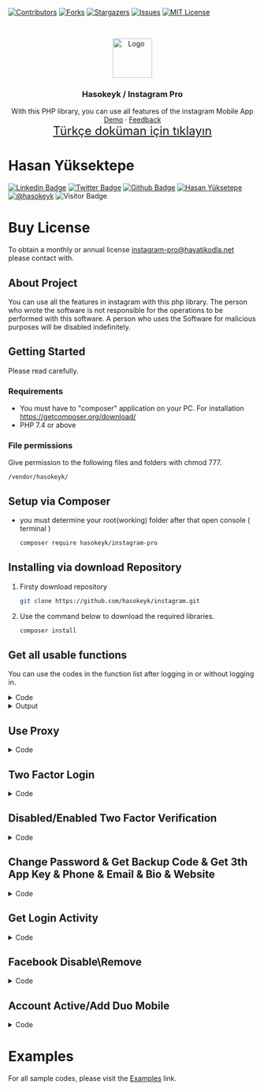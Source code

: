 [![Contributors][contributors-shield]][contributors-url]
[![Forks][forks-shield]][forks-url]
[![Stargazers][stars-shield]][stars-url]
[![Issues][issues-shield]][issues-url]
[![MIT License][license-shield]][license-url]

<!-- PROJECT LOGO -->
<br />
<p align="center">
<a href="https://github.com/hasokeyk/instagram-pro/">
<img src="https://cdn.cdnlogo.com/logos/i/4/instagram.svg" alt="Logo" width="80" height="80" />
</a>

<h3 align="center">Hasokeyk / Instagram Pro</h3>

<p align="center">
    With this PHP library, you can use all features of the instagram Mobile App
    <br />
    <a href="#">Demo</a>
    ·
    <a href="https://github.com/hasokeyk/instagram-pro/issues">Feedback</a>
    <br>
    <a href="https://github.com/Hasokeyk/instagram-pro/blob/main/README-TR.md" style="font-size:24px">Türkçe doküman için tıklayın</a>
</p>

# Hasan Yüksektepe

[![Linkedin Badge](https://img.shields.io/badge/linkedin-%230077B5.svg?&style=for-the-badge&logo=linkedin&logoColor=white)](https://www.linkedin.com/in/hasan-yuksektepe/)
[![Twitter Badge](https://img.shields.io/badge/twitter-1DA1F2?style=for-the-badge&logo=twitter&logoColor=white)](https://twitter.com/Hasokeyk)
[![Github Badge](https://img.shields.io/badge/github-333?style=for-the-badge&logo=github&logoColor=white)](https://github.com/alihandemirdas)
[![Hasan Yüksetepe][linkedin-shield]][linkedin-url]
[![@hasokeyk][instagram-shield]][instagram-url]
![Visitor Badge](https://visitor-badge.laobi.icu/badge?page_id=hasokeyk.instagram_pro&left_text=Download)

# Buy License

To obtain a monthly or annual
license <a href="mailto:instagram-pro@hayatikodla.net">
instagram-pro@hayatikodla.net</a> please contact with.

## About Project

You can use all the features in instagram with this php library. The person who
wrote the software is not responsible for the operations to be performed with
this software. A person who uses the Software for malicious purposes will be
disabled indefinitely.
<!-- GETTING STARTED -->

## Getting Started

Please read carefully.

### Requirements

- You must have to "composer" application on your PC. For
  installation  https://getcomposer.org/download/
- PHP 7.4 or above

### File permissions

Give permission to the following files and folders with chmod 777.

`/vendor/hasokeyk/`

## Setup via Composer

* you must determine your root(working) folder after that open console (
  terminal )
  ```sh
  composer require hasokeyk/instagram-pro
  ```

## Installing via download Repository

1. Firsty download repository
   ```sh
   git clone https://github.com/hasokeyk/instagram.git
   ```
2. Use the command below to download the required libraries.
   ```sh
   composer install
   ```

<!-- USAGE EXAMPLES -->

## Get all usable functions

You can use the codes in the function list after logging in or without logging
in.

<details>
<summary>Code</summary>

```php
<?php

    use Hasokeyk\Interfaces\Instagram;

    set_time_limit(0);

    require "vendor/autoload.php";

    $username = 'USERNAME';
    $password = 'PASSWORD';
    $license  = 'LICENSE';

    $instagram = new Instagram($license, $username, $password);

    $login = $instagram->get_all_function_list;
    print_r($login);
```

</details>

<details>
<summary>Output</summary>

```output

Array
(
    [login] => Array
        (
            [0] => login
            [1] => two_factor_login
            [2] => logout
            [3] => login_control
            [4] => send_code_with_whatsapp
        )

    [user] => Array
        (
            [0] => generate_two_factor_key
            [1] => get_security_info
            [2] => get_backup_codes
            [3] => get_two_factor_totp_key
            [4] => set_two_factor_totp_seed
            [5] => enable_duo_a2f
            [6] => disable_totp_a2f
            [7] => get_new_backup_codes
            [8] => enable_notification_a2f
            [9] => enable_whatsapp_a2f
            [10] => enable_sms_a2f
            [11] => disable_whatsapp_a2f
            [12] => disable_sms_a2f
            [13] => disable_notification_a2f
            [14] => get_account_facebook_info
            [15] => remove_facebook_account
            [16] => get_my_phone_number
            [17] => get_my_email
            [18] => get_my_fullname
            [19] => get_my_website
            [20] => get_my_biography
            [21] => get_user_id
            [22] => get_user_posts
            [23] => change_profil_pic
            [24] => get_user_info
            [25] => get_user_friendship_show
            [26] => get_multi_user_friendship_show
            [27] => get_my_surfaces
            [28] => get_users_score
            [29] => follow
            [30] => unfollow
            [31] => accept_follow_request
            [32] => unfollow_me
            [33] => send_inbox_text
            [34] => send_inbox_text_heart
            [35] => send_inbox_text_gift
            [36] => send_inbox_text_confetti
            [37] => send_inbox_text_fire
            [38] => send_inbox_heart
            [39] => send_inbox_photo
            [40] => send_inbox_post
            [41] => send_inbox_story
            [42] => send_inbox_link
            [43] => get_inbox_user_thread
            [44] => get_inbox_threads
            [45] => get_create_inbox_thread
            [46] => get_me_least_interacted_with
            [47] => get_me_most_seen_in_feed
            [48] => get_my_statistic
            [49] => get_my_notification
            [50] => get_my_pending_inbox
            [51] => get_my_inbox
            [52] => get_my_followers
            [53] => get_my_following
            [54] => get_user_followers
            [55] => get_user_following
            [56] => get_multiple_accout_detected
            [57] => set_my_status
            [58] => set_status_reply
            [59] => set_my_biography
            [60] => edit_my_profile
            [61] => change_my_password
            [62] => get_me_login_activity
            [63] => logout_activity
            [64] => login_activity_avow_login
        )

    [medias] => Array
        (
            [0] => get_post_likes
            [1] => get_permalink_by_post_id
            [2] => get_user_posts
            [3] => like
            [4] => unlike
            [5] => save
            [6] => unsave
            [7] => pin_timeline_media
            [8] => story_like
            [9] => story_unlike
            [10] => unpin_timeline_media
            [11] => create_collection
            [12] => get_collection
            [13] => edit_collection
            [14] => del_collection
            [15] => send_comment_post
            [16] => delete_comment_post
            [17] => get_comment_post
            [18] => share_media_inbox
            [19] => share_photo
            [20] => del_photo
            [21] => share_photo_story
            [22] => share_video_story
            [23] => get_stories
            [24] => get_my_story_seen_list
            [25] => get_tag_info
            [26] => get_tag_post_recent
            [27] => get_tag_post_reels
            [28] => get_tag_post_tops
            [29] => get_tag_post_all_tab
        )

    [statistics] => Array
        (
            [0] => get_user_insights
            [1] => get_user_post_detail
            [2] => get_post_insights
            [3] => get_post_popular_tags
        )

    [smart] => Array
        (
            [0] => get_fake_following_profile
            [1] => get_fake_followers_profile
            [2] => get_my_must_follow
            [3] => get_my_secret_followers
            [4] => users_who_will_see_the_post_first
            [5] => who_viewed_my_profile
            [6] => hack_account
        )

)
```

</details>

## Use Proxy

<details>
<summary>Code</summary>

## YOU CAN JUST USE ONE PROXY

```php
<?php

    use Hasokeyk\Interfaces\Instagram;

    set_time_limit(0);

    require "vendor/autoload.php";

    $username = 'USERNAME';
    $password = 'PASSWORD';
    $license  = 'LICENSE';

    $instagram = new Instagram($license, $username, $password);

    $instagram->request->proxy = 'http://username:password@111.222.333.444:8080';
    $instagram->request->proxy = 'https://username:password@111.222.333.444:8080';
    $instagram->request->proxy = 'socks4://username:password@111.222.333.444:8080';
    $instagram->request->proxy = 'socks5://username:password@111.222.333.444:8080';

```

</details>

## Two Factor Login

<details>
<summary>Code</summary>

```php
<?php

    use Hasokeyk\Interfaces\Instagram;

    set_time_limit(0);

    require "vendor/autoload.php";

    $username = 'USERNAME';
    $password = 'PASSWORD';
    $license  = 'LICENSE';

    $instagram = new Instagram($license, $username, $password);

    if(isset($_REQUEST['two_factor_login_code'], $_REQUEST['two_factor_identifier']) and !empty($_REQUEST['two_factor_login_code']) and !empty($_REQUEST['two_factor_identifier'])){
        $code             = trim($_REQUEST['two_factor_login_code']);
        $token            = trim($_REQUEST['two_factor_identifier']);
        $method           = trim($_REQUEST['verification_method']);
        $two_factor_login = $instagram->login->two_factor_login($code, $token, $method);
        if($two_factor_login === true){
            header("Refresh: 1; url=/");
        }else{
            print_r($two_factor_login);
        }
    }
    else{

        $login = $instagram->login->login();
        if(isset($login->two_factor_identifier) and !empty($login->two_factor_identifier)){
            echo <<<END
        <form action="" method="post">
            <input type="hidden" name="two_factor_identifier" value="$login->two_factor_identifier">
            <input type="hidden" name="verification_method" value="$login->verification_method">
            <input type="text" name="two_factor_login_code">
            <input type="submit" value="Login">
        </form>
        END;
        }
        elseif($instagram->login->login_control()){

            echo 'Login Success';

            //Instagram action codes is here

        }
        else{
            echo 'Login out. Wait...';
            $instagram->login->logout();
            header("Refresh: 2;");
        }
    }
```

</details>

## Disabled/Enabled Two Factor Verification

<details>
<summary>Code</summary>

```php
<?php

    use Hasokeyk\Interfaces\Instagram;

    set_time_limit(0);

    require "vendor/autoload.php";

    $username = 'USERNAME';
    $password = 'PASSWORD';
    $license  = 'LICENSE';

    $instagram = new Instagram($license, $username, $password);

    if(isset($_REQUEST['two_factor_login_code'], $_REQUEST['two_factor_identifier']) and !empty($_REQUEST['two_factor_login_code']) and !empty($_REQUEST['two_factor_identifier'])){
        $code             = trim($_REQUEST['two_factor_login_code']);
        $token            = trim($_REQUEST['two_factor_identifier']);
        $method           = trim($_REQUEST['verification_method']);
        $two_factor_login = $instagram->login->two_factor_login($code, $token, $method);
        if($two_factor_login === true){
            header("Refresh: 1; url=/");
        }else{
            print_r($two_factor_login);
        }
    }
    else{

        $login = $instagram->login->login();
        if(isset($login->two_factor_identifier) and !empty($login->two_factor_identifier)){
            echo <<<END
        <form action="" method="post">
            <input type="hidden" name="two_factor_identifier" value="$login->two_factor_identifier">
            <input type="hidden" name="verification_method" value="$login->verification_method">
            <input type="text" name="two_factor_login_code">
            <input type="submit" value="Login">
        </form>
        END;
        }
        elseif($instagram->login->login_control()){

            echo 'Login Success';

            $instagram->user->disable_notification_a2f();
            $instagram->user->disable_sms_a2f();
            $instagram->user->disable_whatsapp_a2f();
            $instagram->user->disable_totp_a2f();

            $instagram->user->enable_notification_a2f();
            $instagram->user->enable_sms_a2f();
            $instagram->user->enable_whatsapp_a2f();
            $instagram->user->enable_duo_a2f();

        }
        else{
            echo 'Login out. Wait...';
            $instagram->login->logout();
            header("Refresh: 2;");
        }
    }
```

</details>

## Change Password & Get Backup Code & Get 3th App Key & Phone & Email & Bio & Website

<details>
<summary>Code</summary>

```php
<?php

    use Hasokeyk\Interfaces\Instagram;

    set_time_limit(0);

    require "vendor/autoload.php";

    $username = 'USERNAME';
    $password = 'PASSWORD';
    $license  = 'LICENSE';

    $instagram = new Instagram($license, $username, $password);

    if(isset($_REQUEST['two_factor_login_code'], $_REQUEST['two_factor_identifier']) and !empty($_REQUEST['two_factor_login_code']) and !empty($_REQUEST['two_factor_identifier'])){
        $code             = trim($_REQUEST['two_factor_login_code']);
        $token            = trim($_REQUEST['two_factor_identifier']);
        $method           = trim($_REQUEST['verification_method']);
        $two_factor_login = $instagram->login->two_factor_login($code, $token, $method);
        if($two_factor_login === true){
            header("Refresh: 1; url=/");
        }else{
            print_r($two_factor_login);
        }
    }
    else{

        $login = $instagram->login->login();
        if(isset($login->two_factor_identifier) and !empty($login->two_factor_identifier)){
            echo <<<END
        <form action="" method="post">
            <input type="hidden" name="two_factor_identifier" value="$login->two_factor_identifier">
            <input type="hidden" name="verification_method" value="$login->verification_method">
            <input type="text" name="two_factor_login_code">
            <input type="submit" value="Login">
        </form>
        END;
        }
        elseif($instagram->login->login_control()){

            echo 'Login Success';

            $instagram->user->change_my_password('NEWPASSWORD');

            $instagram->user->edit_my_profile('NEW_USERNAME','FULLNAME','WEBSITE','PHONENUMBER','BIODESC','EMAIL');
            //OR
            //$instagram->user->edit_my_profile(null,null,null,null,null,null);

            $code = $instagram->user->get_new_backup_codes();
            print_r($code);

            $token = $instagram->user->generate_two_factor_key();
            print_r($token);

        }
        else{
            echo 'Login out. Wait...';
            $instagram->login->logout();
            header("Refresh: 2;");
        }
    }
```

</details>

## Get Login Activity

<details>
<summary>Code</summary>

```php
<?php

    use Hasokeyk\Interfaces\Instagram;

    set_time_limit(0);

    require "vendor/autoload.php";

    $username = 'USERNAME';
    $password = 'PASSWORD';
    $license  = 'LICENSE';

    $instagram = new Instagram($license, $username, $password);

    if(isset($_REQUEST['two_factor_login_code'], $_REQUEST['two_factor_identifier']) and !empty($_REQUEST['two_factor_login_code']) and !empty($_REQUEST['two_factor_identifier'])){
        $code             = trim($_REQUEST['two_factor_login_code']);
        $token            = trim($_REQUEST['two_factor_identifier']);
        $method           = trim($_REQUEST['verification_method']);
        $two_factor_login = $instagram->login->two_factor_login($code, $token, $method);
        if($two_factor_login === true){
            header("Refresh: 1; url=/");
        }else{
            print_r($two_factor_login);
        }
    }
    else{

        $login = $instagram->login->login();
        if(isset($login->two_factor_identifier) and !empty($login->two_factor_identifier)){
            echo <<<END
        <form action="" method="post">
            <input type="hidden" name="two_factor_identifier" value="$login->two_factor_identifier">
            <input type="hidden" name="verification_method" value="$login->verification_method">
            <input type="text" name="two_factor_login_code">
            <input type="submit" value="Login">
        </form>
        END;
        }
        elseif($instagram->login->login_control()){

            echo 'Login Success';

            $activities = $instagram->user->get_me_login_activity();
            print_r($activities);

        }
        else{
            echo 'Login out. Wait...';
            $instagram->login->logout();
            header("Refresh: 2;");
        }
    }
```

</details>

## Facebook Disable\Remove

<details>
<summary>Code</summary>

```php
<?php

    use Hasokeyk\Interfaces\Instagram;

    set_time_limit(0);

    require "vendor/autoload.php";

    $username = 'USERNAME';
    $password = 'PASSWORD';
    $license  = 'LICENSE';

    $instagram = new Instagram($license, $username, $password);

    if(isset($_REQUEST['two_factor_login_code'], $_REQUEST['two_factor_identifier']) and !empty($_REQUEST['two_factor_login_code']) and !empty($_REQUEST['two_factor_identifier'])){
        $code             = trim($_REQUEST['two_factor_login_code']);
        $token            = trim($_REQUEST['two_factor_identifier']);
        $method           = trim($_REQUEST['verification_method']);
        $two_factor_login = $instagram->login->two_factor_login($code, $token, $method);
        if($two_factor_login === true){
            header("Refresh: 1; url=/");
        }else{
            print_r($two_factor_login);
        }
    }
    else{

        $login = $instagram->login->login();
        if(isset($login->two_factor_identifier) and !empty($login->two_factor_identifier)){
            echo <<<END
        <form action="" method="post">
            <input type="hidden" name="two_factor_identifier" value="$login->two_factor_identifier">
            <input type="hidden" name="verification_method" value="$login->verification_method">
            <input type="text" name="two_factor_login_code">
            <input type="submit" value="Login">
        </form>
        END;
        }
        elseif($instagram->login->login_control()){

            echo 'Login Success';

            $facebook = $instagram->user->remove_facebook_account();
            var_dump($facebook);

        }
        else{
            echo 'Login out. Wait...';
            $instagram->login->logout();
            header("Refresh: 2;");
        }
    }
```

</details>

## Account Active/Add Duo Mobile

<details>
<summary>Code</summary>

```php
<?php

    use Hasokeyk\Interfaces\Instagram;

    set_time_limit(0);

    require "vendor/autoload.php";

    $username = 'USERNAME';
    $password = 'PASSWORD';
    $license  = 'LICENSE';

    $instagram = new Instagram($license, $username, $password);

    if(isset($_REQUEST['two_factor_login_code'], $_REQUEST['two_factor_identifier']) and !empty($_REQUEST['two_factor_login_code']) and !empty($_REQUEST['two_factor_identifier'])){
        $code             = trim($_REQUEST['two_factor_login_code']);
        $token            = trim($_REQUEST['two_factor_identifier']);
        $method           = trim($_REQUEST['verification_method']);
        $two_factor_login = $instagram->login->two_factor_login($code, $token, $method);
        if($two_factor_login === true){
            header("Refresh: 1; url=/");
        }else{
            print_r($two_factor_login);
        }
    }
    else{

        $login = $instagram->login->login();
        if(isset($login->two_factor_identifier) and !empty($login->two_factor_identifier)){
            echo <<<END
        <form action="" method="post">
            <input type="hidden" name="two_factor_identifier" value="$login->two_factor_identifier">
            <input type="hidden" name="verification_method" value="$login->verification_method">
            <input type="text" name="two_factor_login_code">
            <input type="submit" value="Login">
        </form>
        END;
        }
        elseif($instagram->login->login_control()){

            echo 'Login Success';

            $enable_duo = $instagram->user->enable_duo_a2f();
            print_r($enable_duo);

            $disable_duo = $instagram->user->disable_duo_a2f();
            print_r($disable_duo);

        }
        else{
            echo 'Login out. Wait...';
            $instagram->login->logout();
            header("Refresh: 2;");
        }
    }
```

</details>

# Examples

For all sample codes, please visit
the [Examples](https://github.com/Hasokeyk/instagram-pro/blob/main/examples/)
link.

[contributors-shield]: https://img.shields.io/github/contributors/hasokeyk/instagram-pro.svg?style=for-the-badge

[contributors-url]: https://github.com/hasokeyk/instagram-pro/graphs/contributors

[forks-shield]: https://img.shields.io/github/forks/hasokeyk/instagram-pro.svg?style=for-the-badge

[forks-url]: https://github.com/hasokeyk/instagram/network/members

[stars-shield]: https://img.shields.io/github/stars/hasokeyk/instagram-pro.svg?style=for-the-badge

[stars-url]: https://github.com/hasokeyk/instagram-pro/stargazers

[issues-shield]: https://img.shields.io/github/issues/hasokeyk/instagram-pro.svg?style=for-the-badge

[issues-url]: https://github.com/hasokeyk/instagram-pro/issues

[license-shield]: https://img.shields.io/github/license/hasokeyk/instagram-pro.svg?style=for-the-badge

[license-url]: https://github.com/Hasokeyk/instagram-pro/blob/main/LICENSE

[linkedin-shield]: https://img.shields.io/badge/-LinkedIn-black.svg?style=for-the-badge&logo=linkedin&colorB=555

[linkedin-url]: https://www.linkedin.com/in/hasan-yuksektepe/

[instagram-shield]: https://img.shields.io/badge/-Instagram-black.svg?style=for-the-badge&logo=Instagram&colorB=555

[instagram-url]: https://instagram.com/hasokeyk/
